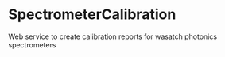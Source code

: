 # SpectrometerCalibration
Web service to create calibration reports for wasatch photonics spectrometers

